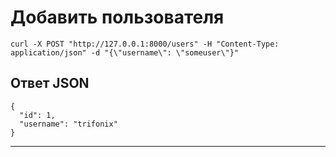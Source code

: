# Добавить пользователя
```
curl -X POST "http://127.0.0.1:8000/users" -H "Content-Type: application/json" -d "{\"username\": \"someuser\"}"
```
## Ответ JSON
```
{
  "id": 1,
  "username": "trifonix"
}
```
---
